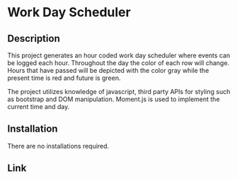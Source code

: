 # Work Day Scheduler

## Description
This project generates an hour coded work day scheduler where events can be logged each hour. Throughout the day the color of each row will change. Hours that have passed will be depicted with the color gray while the present time is red and future is green. 

The project utilizes knowledge of javascript, third party APIs for styling such as bootstrap and DOM manipulation. Moment.js is used to implement the current time and day.


## Installation

There are no installations required.

## Link
